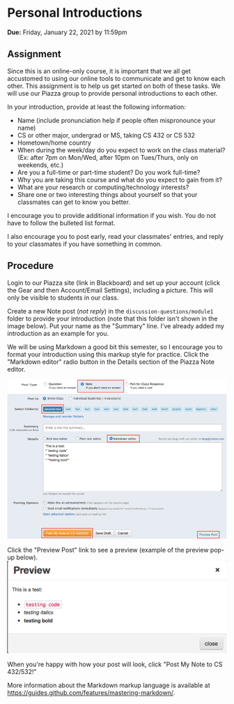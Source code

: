 # Personal Introductions

**Due:** Friday, January 22, 2021 by 11:59pm

## Assignment

Since this is an online-only course, it is important that we all get accustomed to using our online tools to communicate and get to know each other.  This assignment is to help us get started on both of these tasks.  We will use our Piazza group to provide personal introductions to each other.

In your introduction, provide at least the following information:
* Name (include pronunciation help if people often mispronounce your name)
* CS or other major, undergrad or MS, taking CS 432 or CS 532
* Hometown/home country
* When during the week/day do you expect to work on the class material?  (Ex: after 7pm on Mon/Wed, after 10pm on Tues/Thurs, only on weekends, etc.)
* Are you a full-time or part-time student?  Do you work full-time?
* Why you are taking this course and what do you expect to gain from it?
* What are your research or computing/technology interests?
* Share one or two interesting things about yourself so that your classmates can get to know you better.

I encourage you to provide additional information if you wish.  You do not have to follow the bulleted list format.

I also encourage you to post early, read your classmates' entries, and reply to your classmates if you have something in common.

## Procedure

Login to our Piazza site (link in Blackboard) and set up your account (click the Gear and then Account/Email Settings), including a picture.  This will only be visible to students in our class.

Create a new Note post (*not reply*) in the `discussion-questions/module1` folder to provide your introduction (note that this folder isn't shown in the image below).  Put your name as the "Summary" line. I've already added my introduction as an example for you. 

We will be using Markdown a good bit this semester, so I encourage you to format your introduction using this markup style for practice. Click the "Markdown editor" radio button in the Details section of the Piazza Note editor.  

![](../piazza-personal-intro-post.png)

Click the "Preview Post" link to see a preview (example of the preview pop-up below).  
![](../piazza-preview.png)

When you're happy with how your post will look, click "Post My Note to CS 432/532!" 
 
More information about the Markdown markup language is available at https://guides.github.com/features/mastering-markdown/.
